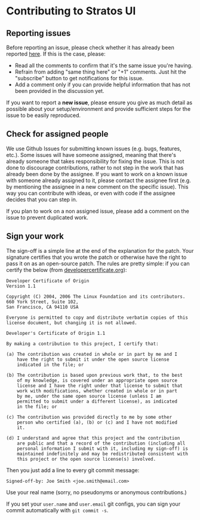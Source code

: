 # Contributing to Stratos UI

## Reporting issues

Before reporting an issue, please check whether it has already been reported
[here](https://github.com/hpcloud/stratos-ui/issues). If this is the case, please:

- Read all the comments to confirm that it's the same issue you're having.
- Refrain from adding "same thing here" or "+1" comments. Just hit the
  "subscribe" button to get notifications for this issue.
- Add a comment only if you can provide helpful information that has not been
  provided in the discussion yet.

If you want to report a **new issue**, please ensure you give as much detail
as possible about your setup/environment and provide sufficient steps
for the issue to be easily reproduced.

## Check for assigned people

We use Github Issues for submitting known issues (e.g. bugs, features,
etc.). Some issues will have someone assigned, meaning that there's already
someone that takes responsibility for fixing the issue. This is not done to
discourage contributions, rather to not step in the work that has already been
done by the assignee. If you want to work on a known issue with someone already
assigned to it, please contact the assignee first (e.g. by
mentioning the assignee in a new comment on the specific issue). This way you
can contribute with ideas, or even with code if the assignee decides that you
can step in.

If you plan to work on a non assigned issue, please add a comment on the issue
to prevent duplicated work.

## Sign your work

The sign-off is a simple line at the end of the explanation for the patch. Your
signature certifies that you wrote the patch or otherwise have the right to pass
it on as an open-source patch. The rules are pretty simple: if you can certify
the below (from [developercertificate.org](http://developercertificate.org/)):

```
Developer Certificate of Origin
Version 1.1

Copyright (C) 2004, 2006 The Linux Foundation and its contributors.
660 York Street, Suite 102,
San Francisco, CA 94110 USA

Everyone is permitted to copy and distribute verbatim copies of this
license document, but changing it is not allowed.

Developer's Certificate of Origin 1.1

By making a contribution to this project, I certify that:

(a) The contribution was created in whole or in part by me and I
    have the right to submit it under the open source license
    indicated in the file; or

(b) The contribution is based upon previous work that, to the best
    of my knowledge, is covered under an appropriate open source
    license and I have the right under that license to submit that
    work with modifications, whether created in whole or in part
    by me, under the same open source license (unless I am
    permitted to submit under a different license), as indicated
    in the file; or

(c) The contribution was provided directly to me by some other
    person who certified (a), (b) or (c) and I have not modified
    it.

(d) I understand and agree that this project and the contribution
    are public and that a record of the contribution (including all
    personal information I submit with it, including my sign-off) is
    maintained indefinitely and may be redistributed consistent with
    this project or the open source license(s) involved.
```

Then you just add a line to every git commit message:

    Signed-off-by: Joe Smith <joe.smith@email.com>

Use your real name (sorry, no pseudonyms or anonymous contributions.)

If you set your `user.name` and `user.email` git configs, you can sign your
commit automatically with `git commit -s`.